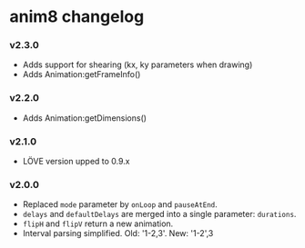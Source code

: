 anim8 changelog
===============

### v2.3.0

* Adds support for shearing (kx, ky parameters when drawing)
* Adds Animation:getFrameInfo()

### v2.2.0

* Adds Animation:getDimensions()

### v2.1.0

* LÖVE version upped to 0.9.x

### v2.0.0

* Replaced `mode` parameter by `onLoop` and `pauseAtEnd`.
* `delays` and `defaultDelays` are merged into a single parameter: `durations`.
* `flipH` and `flipV` return a new animation.
* Interval parsing simplified. Old: '1-2,3'. New: '1-2',3
